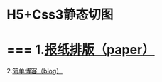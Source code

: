 # H5+Css3静态切图 <br>
===
1.<a href="https://iampork.github.io/task1/paper/paper.html">报纸排版（paper）</a><br>
===
2.<a href="https://iampork.github.io/Html5-Css3/blog/blog.html">简单博客（blog）</a>

